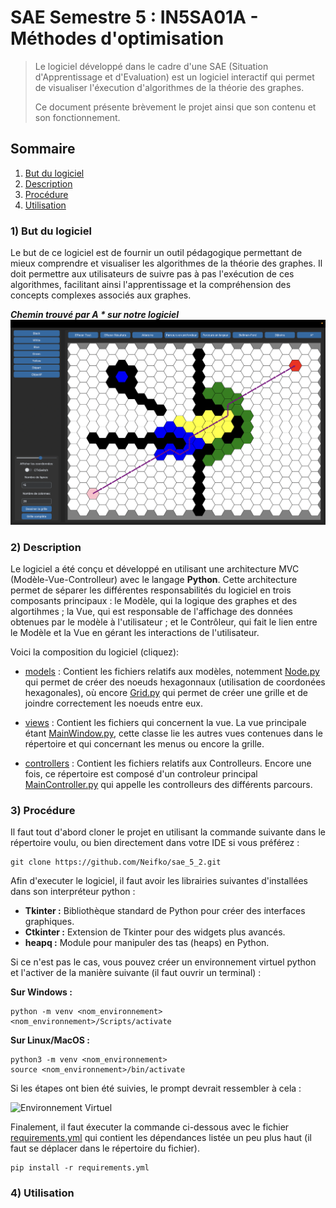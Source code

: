 # SAE Semestre 5 : IN5SA01A - Méthodes d'optimisation

>Le logiciel développé dans le cadre d'une SAE (Situation d'Apprentissage et d'Evaluation) est un logiciel interactif qui permet de visualiser l'éxecution d'algorithmes de la théorie des graphes.
>
>Ce document présente brèvement le projet ainsi que son contenu et son fonctionnement.

## Sommaire
1. [But du logiciel](#1-but-du-logiciel)
2. [Description](#2-description)
3. [Procédure](#3-procédure)
4. [Utilisation](#4-utilisation)


### 1) But du logiciel
Le but de ce logiciel est de fournir un outil pédagogique permettant de mieux comprendre et visualiser les algorithmes de la théorie des graphes. Il doit permettre aux utilisateurs de suivre pas à pas l'exécution de ces algorithmes, facilitant ainsi l'apprentissage et la compréhension des concepts complexes associés aux graphes.  


***Chemin trouvé par A * sur notre logiciel***
![Algo A* de notre logiciel](./documents/image_but_du_logiciel.png)


### 2) Description  
Le logiciel a été conçu et développé en utilisant une architecture MVC (Modèle-Vue-Controlleur) avec le langage **Python**. Cette architecture permet de séparer les différentes responsabilités du logiciel en trois composants principaux : le Modèle, qui la logique des graphes et des algortihmes ; la Vue, qui est responsable de l'affichage des données obtenues par le modèle à l'utilisateur ; et le Contrôleur, qui fait le lien entre le Modèle et la Vue en gérant les interactions de l'utilisateur. 

Voici la composition du logiciel (cliquez):  
* [models](./sae_5_2/models/) : Contient les fichiers relatifs aux modèles, notemment [Node.py](./sae_5_2/models/Node.py) qui permet de créer des noeuds hexagonnaux (utilisation de coordonées hexagonales), où encore [Grid.py](./sae_5_2/models/Grid.py) qui permet de créer une grille et de joindre correctement les noeuds entre eux.  

* [views](./sae_5_2/views/) : Contient les fichiers qui concernent la vue. La vue principale étant [MainWindow.py](./sae_5_2/views/MainWindow.py), cette classe lie les autres vues contenues dans le répertoire et qui concernant les menus ou encore la grille.  

* [controllers](./sae_5_2/controllers/) : Contient les fichiers relatifs aux Controlleurs. Encore une fois, ce répertoire est composé d'un controleur principal [MainController.py](./sae_5_2/controllers/MainController.py) qui appelle les controlleurs des différents parcours.


### 3) Procédure  

Il faut tout d'abord cloner le projet en utilisant la commande suivante dans le répertoire voulu, ou bien directement dans votre IDE si vous préférez : 

```shell
git clone https://github.com/Neifko/sae_5_2.git
```

Afin d'executer le logiciel, il faut avoir les librairies suivantes d'installées dans son interpréteur python : 

* **Tkinter :** Bibliothèque standard de Python pour créer des interfaces graphiques.
* **Ctkinter :** Extension de Tkinter pour des widgets plus avancés.
* **heapq :** Module pour manipuler des tas (heaps) en Python.

Si ce n'est pas le cas, vous pouvez créer un environnement virtuel python et l'activer de la manière suivante (il faut ouvrir un terminal) :

**Sur Windows :**
```shell
python -m venv <nom_environnement>
<nom_environnement>/Scripts/activate
```

**Sur Linux/MacOS :** 
```shell
python3 -m venv <nom_environnement>
source <nom_environnement>/bin/activate
```

Si les étapes ont bien été suivies, le prompt devrait ressembler à cela : 

![Environnement Virtuel](./documents/image_procédure.png)

Finalement, il faut éxecuter la commande ci-dessous avec le fichier [requirements.yml](./config/requirements.yml) qui contient les dépendances listée un peu plus haut (il faut se déplacer dans le répertoire du fichier).

```shell
pip install -r requirements.yml
```

### 4) Utilisation